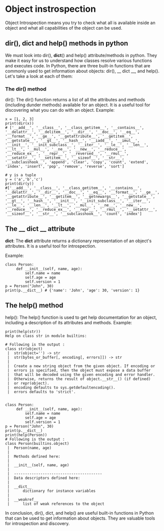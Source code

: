 # Object instrospection
Object Introspection means you try to check what all is available inside an object and what all capabilities of the object can be used.
## dir(), __dict__ and help() methods in python
We must look into dir(), __dict__() and help() attribute/methods in python. 
They make it easy for us to understand how classes resolve various functions and executes code. In Python, there are three built-in functions that are commonly used to get information about objects: dir(), __ dict __, and help(). Let's take a look at each of them:

### The dir() method
dir(): The dir() function returns a list of all the attributes and methods (including dunder methods) available for an object. It is a useful tool for discovering what you can do with an object. Example:

```
x = [1, 2, 3]
print(dir(x))
# ['__add__', '__class__', '__class_getitem__', '__contains__', '__delattr__', '__delitem__', '__dir__', '__doc__', '__eq__', '__format__', '__ge__', '__getattribute__', '__getitem__', '__getstate__', '__gt__', '__hash__', '__iadd__', '__imul__', '__init__', '__init_subclass__', '__iter__', '__le__', '__len__', '__lt__', '__mul__', '__ne__', '__new__', '__reduce__', '__reduce_ex__', '__repr__', '__reversed__', '__rmul__', '__setattr__', '__setitem__', '__sizeof__', '__str__', '__subclasshook__', 'append', 'clear', 'copy', 'count', 'extend', 'index', 'insert', 'pop', 'remove', 'reverse', 'sort']

# y is a tuple
y = ('a','b','c')
print(dir(y))
#['__add__', '__class__', '__class_getitem__', '__contains__', '__delattr__', '__dir__', '__doc__', '__eq__', '__format__', '__ge__', '__getattribute__', '__getitem__', '__getnewargs__', '__getstate__', '__gt__', '__hash__', '__init__', '__init_subclass__', '__iter__', '__le__', '__len__', '__lt__', '__mul__', '__ne__', '__new__', '__reduce__', '__reduce_ex__', '__repr__', '__rmul__', '__setattr__', '__sizeof__', '__str__', '__subclasshook__', 'count', 'index']

```

## The __ dict __ attribute
__dict__: The __dict__ attribute returns a dictionary representation of an object's attributes. It is a useful tool for introspection. 

Example:
```
class Person:
     def __init__(self, name, age):
         self.name = name
         self.age = age
         self.version = 1 
p = Person("John", 30)
print(p.__dict__) # {'name': 'John', 'age': 30, 'version': 1}
```
## The help() method
help(): The help() function is used to get help documentation for an object, including a description of its attributes and methods.
Example:
```
print(help(str))
Help on class str in module builtins:

# Following is the output :
class str(object)
 |  str(object='') -> str
 |  str(bytes_or_buffer[, encoding[, errors]]) -> str
 |
 |  Create a new string object from the given object. If encoding or
 |  errors is specified, then the object must expose a data buffer
 |  that will be decoded using the given encoding and error handler.
 |  Otherwise, returns the result of object.__str__() (if defined)
 |  or repr(object).
 |  encoding defaults to sys.getdefaultencoding().
 |  errors defaults to 'strict'.


class Person:
     def __init__(self, name, age):
         self.name = name
         self.age = age
         self.version = 1 
p = Person("John", 30)
print(p.__dict__)
print(help(Person))
# Following is the output :
class Person(builtins.object)
 |  Person(name, age)
 |  
 |  Methods defined here:
 |  
 |  __init__(self, name, age)
 |  
 |  ----------------------------------------
 |  Data descriptors defined here:
 |  
 |  __dict__
 |      dictionary for instance variables
 |  
 |  __weakref__
 |      list of weak references to the object

```

In conclusion, dir(), dict, and help() are useful built-in functions in Python that can be used to get information about objects. They are valuable tools for introspection and discovery.
